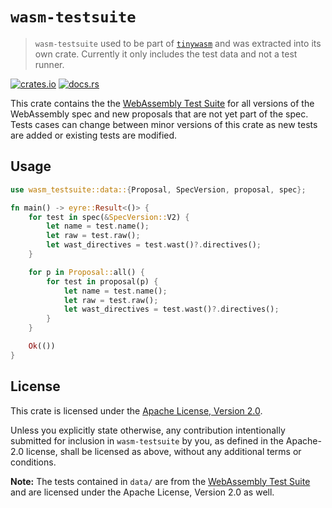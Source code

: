 # `wasm-testsuite`

> `wasm-testsuite` used to be part of [`tinywasm`](https://github.com/explodingcamera/tinywam) and was extracted into its own crate.
> Currently it only includes the test data and not a test runner.

[![crates.io](https://img.shields.io/crates/v/wasm-testsuite.svg)](https://crates.io/crates/wasm-testsuite)
[![docs.rs](https://docs.rs/wasm-testsuite/badge.svg)](https://docs.rs/wasm-testsuite)

This crate contains the the [WebAssembly Test Suite](https://github.com/WebAssembly/spec/tree/main/test) for all versions of the WebAssembly spec and new proposals that are not yet part of the spec. Tests cases can change between minor versions of this crate as new tests are added or existing tests are modified.

## Usage

```rust
use wasm_testsuite::data::{Proposal, SpecVersion, proposal, spec};

fn main() -> eyre::Result<()> {
    for test in spec(&SpecVersion::V2) {
        let name = test.name();
        let raw = test.raw();
        let wast_directives = test.wast()?.directives();
    }

    for p in Proposal::all() {
        for test in proposal(p) {
            let name = test.name();
            let raw = test.raw();
            let wast_directives = test.wast()?.directives();
        }
    }

    Ok(())
}
```

## License

This crate is licensed under the [Apache License, Version 2.0](https://github.com/WebAssembly/spec/blob/main/test/LICENSE).

Unless you explicitly state otherwise, any contribution intentionally submitted for inclusion in `wasm-testsuite` by you, as defined in the Apache-2.0 license, shall be licensed as above, without any additional terms or conditions.

**Note:** The tests contained in `data/` are from the [WebAssembly Test Suite](https://github.com/WebAssembly/spec) and are licensed under the Apache License, Version 2.0 as well.
